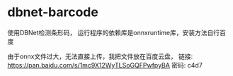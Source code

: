 # dbnet-barcode
使用DBNet检测条形码，
运行程序的依赖库是onnxruntime库，安装方法自行百度

由于onnx文件过大，无法直接上传，我把文件放在百度云盘，
链接: https://pan.baidu.com/s/1mc9X12WyTLSoGQFPwfpyBA  密码: c4d7
